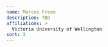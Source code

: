 ```yaml
---
name: Marcus Frean
description: TBD
affiliations: >
  Victoria University of Wellington
sort: 3
---
```

